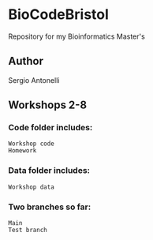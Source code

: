 # BioCodeBristol
Repository for my Bioinformatics Master's

## Author

Sergio Antonelli

## Workshops 2-8

### Code folder includes:
    Workshop code
    Homework

### Data folder includes:
    Workshop data
    
### Two branches so far:
    Main
    Test branch

